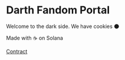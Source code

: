 # Darth Fandom Portal

Welcome to the dark side. We have cookies 🌑

Made with ☕ on Solana

[Contract](https://explorer.solana.com/address/Eh1KdjkWnXLuuNR6ec3aj1W1TWPiJAUVv5hY8KAUPMYs?cluster=devnet)
